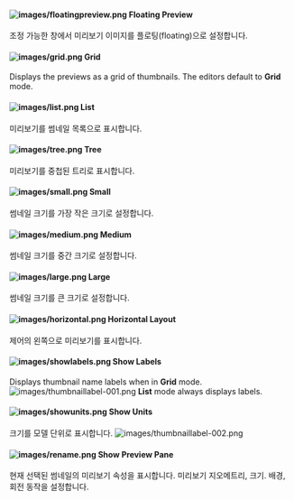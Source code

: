 
#### ![images/floatingpreview.png](images/floatingpreview.png) Floating Preview
조정 가능한 창에서 미리보기 이미지를 플로팅(floating)으로 설정합니다.

#### ![images/grid.png](images/grid.png) Grid
Displays the previews as a grid of thumbnails. The editors default to **Grid** mode.

#### ![images/list.png](images/list.png) List
미리보기를 썸네일 목록으로 표시합니다.

#### ![images/tree.png](images/tree.png) Tree
미리보기를 중첩된 트리로 표시합니다.

#### ![images/small.png](images/small.png) Small
썸네일 크기를 가장 작은 크기로 설정합니다.

#### ![images/medium.png](images/medium.png) Medium
썸네일 크기를 중간 크기로 설정합니다.

#### ![images/large.png](images/large.png) Large
썸네일 크기를 큰 크기로 설정합니다.

#### ![images/horizontal.png](images/horizontal.png) Horizontal Layout
제어의 왼쪽으로 미리보기를 표시합니다.

#### ![images/showlabels.png](images/showlabels.png) Show Labels
Displays thumbnail name labels when in **Grid** mode.
![images/thumbnaillabel-001.png](images/thumbnaillabel-001.png)
 **List** mode always displays labels.

#### ![images/showunits.png](images/showunits.png) Show Units
크기를 모델 단위로 표시합니다.
![images/thumbnaillabel-002.png](images/thumbnaillabel-002.png)

#### ![images/rename.png](images/rename.png) Show Preview Pane
현재 선택된 썸네일의 미리보기 속성을 표시합니다. 미리보기 지오메트리, 크기. 배경, 회전 동작을 설정합니다.
